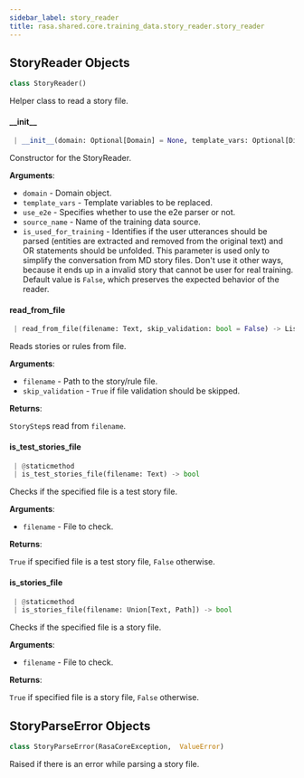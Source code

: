 ```yaml
---
sidebar_label: story_reader
title: rasa.shared.core.training_data.story_reader.story_reader
---
```


## StoryReader Objects

```python
class StoryReader()
```

Helper class to read a story file.

#### \_\_init\_\_

```python
 | __init__(domain: Optional[Domain] = None, template_vars: Optional[Dict] = None, use_e2e: bool = False, source_name: Optional[Text] = None, is_used_for_training: bool = True) -> None
```

Constructor for the StoryReader.

**Arguments**:

- `domain` - Domain object.
- `template_vars` - Template variables to be replaced.
- `use_e2e` - Specifies whether to use the e2e parser or not.
- `source_name` - Name of the training data source.
- `is_used_for_training` - Identifies if the user utterances should be parsed
  (entities are extracted and removed from the original text) and
  OR statements should be unfolded. This parameter is used only to
  simplify the conversation from MD story files. Don&#x27;t use it other ways,
  because it ends up in a invalid story that cannot be user for real
  training. Default value is `False`, which preserves the expected behavior
  of the reader.

#### read\_from\_file

```python
 | read_from_file(filename: Text, skip_validation: bool = False) -> List[StoryStep]
```

Reads stories or rules from file.

**Arguments**:

- `filename` - Path to the story/rule file.
- `skip_validation` - `True` if file validation should be skipped.
  

**Returns**:

  `StoryStep`s read from `filename`.

#### is\_test\_stories\_file

```python
 | @staticmethod
 | is_test_stories_file(filename: Text) -> bool
```

Checks if the specified file is a test story file.

**Arguments**:

- `filename` - File to check.
  

**Returns**:

  `True` if specified file is a test story file, `False` otherwise.

#### is\_stories\_file

```python
 | @staticmethod
 | is_stories_file(filename: Union[Text, Path]) -> bool
```

Checks if the specified file is a story file.

**Arguments**:

- `filename` - File to check.
  

**Returns**:

  `True` if specified file is a story file, `False` otherwise.

## StoryParseError Objects

```python
class StoryParseError(RasaCoreException,  ValueError)
```

Raised if there is an error while parsing a story file.


